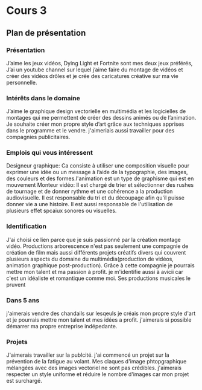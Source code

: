 # Cours 3
## Plan de présentation

### Présentation
J’aime les jeux vidéos, Dying Light et Fortnite sont mes deux jeux préférés,
J’ai un youtube channel sur lequel j’aime faire du montage de vidéos et créer des vidéos drôles
et je crée des caricatures créative sur ma vie personnelle.

### Intérêts dans le domaine
J’aime le graphique design vectorielle en multimédia et les logicielles de montages qui me permettent de créer des dessins animés ou de l’animation.
Je souhaite créer mon propre style d’art grâce aux techniques apprises dans le programme et le vendre. j'aimeriais aussi travailler pour des compagnies publicitaires.

### Emplois qui vous intéressent
Designeur graphique: Ca consiste à utiliser une composition visuelle  pour exprimer une idée ou un message à l’aide de la typographie, des images, des couleurs et des formes.l'animation est un type de graphisme qui est en mouvement
Monteur vidéo: Il est chargé de trier et sélectionner des rushes de tournage et de donner rythme et une cohérence a la production audiovisuelle. Il est responsable du tri et du découpage afin qu'il puisse donner vie a une histoire. Il est aussi responsable de l'utilisation de plusieurs effet spcaiux sonores ou visuelles.
### Identification
J'ai choisi ce lien parce que je suis passionné par la création montage vidéo. Productions arborescence n'est pas seulement une compagnie de création de film mais aussi différents projets créatifs divers qui couvrent plusieurs aspects du domaine du multimédia(production de vidéos, animation graphique post-production). Grâce à cette compagnie je pourrais mettre mon talent et ma passion à profit. je m'identifie aussi à avicii car c'est un idéaliste et romantique comme moi. Ses productions musicales le pruvent

### Dans 5 ans
j'aimerais vendre des chandails sur lesqeuls je créais mon propre style d'art et je pourrais mettre mon talent et mes idées a profit. j'aimerais si possible démarrer ma propre entreprise indépedante.

### Projets
J'aimerais travailler sur la publcité. j'ai commencé un projet sur la prévention de la fatigue au volant. Mes claques d'image phtopgraphique mélangées avec des images vectoriel ne sont pas crédibles. j'aimerais respecter un style uniforme et réduire le nombre d'images car mon projet est surchargé.
